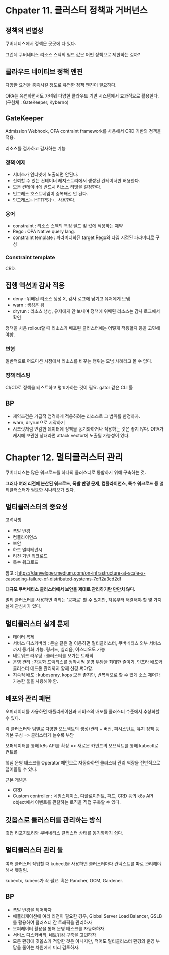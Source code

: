 # Chpater 11. 클러스터 정책과 거버넌스

## 정책의 변별성

쿠버네티스에서 정책은 곳곳에 다 있다.

그런데 쿠버네티스 리소스 스펙의 필드 값은 어떤 정책으로 제한하는 걸까?

## 클라우드 네이티브 정책 엔진

다양한 요건을 충족시킬 정도로 유연한 정책 엔진이 필요하다.

OPA는 유연하면서도 가벼워 다양한 클라우드 기반 시스템에서 효과적으로 활용한다. (구현체 : GateKeeper, Kyberno)

## GateKeeper

Admission Webhook, OPA contraint framework를 사용해서 CRD 기반의 정책을 적용.

리소스를 검사하고 감사하는 기능

### 정책 예제

- 서비스가 인터넷에 노출되면 안된다.
- 신뢰할 수 있는 컨테이너 레지스트리에서 생성된 컨테이너만 허용한다.
- 모든 컨테이너에 반드시 리소스 리밋을 설정한다.
- 인그레스 호스트네임이 중복돼선 안 된다.
- 인그레스는 HTTPSㅏㄴ 사용한다.

### 용어

- constraint : 리소스 스펙의 특정 필드 및 값에 적용하는 제약
- Rego : OPA Native query lang.
- constraint template : 파라미터화된 target Rego와 타입 지정된 파라미터로 구성

### Constraint template

CRD. 

## 집행 액션과 감사 적용

- deny : 위배된 리소스 생성 X, 감사 로그에 남기고 유저에게 보냄
- warn : 생성은 됨 
- dryrun : 리소스 생성, 유저에게 안 보내며 정책에 위배된 리소스는 감사 로그에서 확인

정책을 처음 rollout할 때 리소스가 배포된 클러스터에는 어떻게 적용할지 등을 고민해야함.

### 변형

일반적으로 어드미션 시점에서 리소스를 바꾸는 행위는 모범 사례라고 볼 수 없다.

### 정책 테스팅

CI/CD로 정책을 테스트하고 평ㅎ가하는 것이 필요. gator 같은 CLI 툴

## BP
- 제약조건은 가급적 엄격하게 적용하려는 리소스로 그 범위를 한정하자.
- warn, dryrun으로 시작하기
- 시크릿처럼 민감한 데이터에 정책을 동기화하거나 적용하는 것은 좋지 않다. OPA가 캐시에 보관한 상태라면 attack vector에 노출될 가능성이 있다.

# Chapter 12. 멀티클러스터 관리

쿠버네티스는 많은 워크로드를 하나의 클러스터로 통합하기 위해 구축하는 것.

**그러나 여러 리전에 분산된 워크로드, 폭발 반경 문제, 컴플라이언스, 특수 워크로드 등** 멀티클러스터가 필요한 시나리오가 있다.

## 멀티클러스터의 중요성

고려사항
- 폭발 반경
- 컴플라이언스
- 보안
- 하드 멀티테넌시
- 리전 기반 워크로드
- 특수 워크로드

참고 : https://danveloper.medium.com/on-infrastructure-at-scale-a-cascading-failure-of-distributed-systems-7cff2a3cd2df

**대규모 쿠버네티스 클러스터에서 보안을 제대로 관리하기란 만만치 않다.**

멀티 클러스터를 사용하면 격리는 '공짜로' 할 수 있지만, 처음부터 해결해야 할 몇 가지 설계 관심사가 있다.

## 멀티클러스터 설계 문제 

- 데이터 복제
- 서비스 디스커버리 : 콘술 같은 걸 이용하면 멀티클러스터, 쿠버네티스 외부 서비스까지 동기화 가능. 링커드, 실리움, 이스티오도 가능
- 네트워크 라우팅 : 클러스터를 오가는 트래픽
- 운영 관리 : 자동화 프랙티스를 정착시켜 운영 부담을 최대한 줄이기. 인프라 배포와 클러스터 애드온 관리까지 함께 신경 써야함.
- 지속적 배포 : kubespray, kops 모든 좋지만, 반복적으로 할 수 있게 소스 제어가 가능한 툴을 사용해야 함.

## 배포와 관리 패턴

오퍼레이터를 사용하면 애플리케이션과 서비스의 배포를 클러스터 수준에서 추상화할 수 있다.

각 클러스터와 팀별로 다양한 오브젝트의 생성/관리 + 버전, 퍼시스턴트, 유지 정책 등 기본 구성 => 클러스터가 늘수록 부담

오퍼레이터를 통해 k8s API를 확장 => 새로운 카인드의 오브젝트를 통해 kubectl로 컨트롤

핵심 운영 태스크를 Operator 패턴으로 자동화하면 클러스터 관리 역량을 전반적으로 끌어올릴 수 있다.

근본 개념은
- CRD
- Custom controller : 네임스페이스, 디플로이먼트, 파드, CRD 등의 k8s API object에서 이벤트를 관찰하는 로직을 직접 구축할 수 있다.

## 깃옵스로 클러스터를 관리하는 방식

깃헙 리포지토리와 쿠버네티스 클러스터 상태를 동기화하기 쉽다.

## 멀티클러스터 관리 툴

여러 클러스터 작업할 때 kubectl을 사용하면 클러스터마다 컨텍스트를 따로 관리해야해서 헷갈림.

kubectx, kubens가 꼭 필요. 혹은 Rancher, OCM, Gardener.

## BP

- 폭발 반경을 제어하자
- 애플리케이션에 여러 리전이 필요한 경우, Global Server Load Balancer, GSLB를 활용하여 클러스터 간 트래픽을 관리하자
- 오퍼레이터 활용을 통해 운영 태스크를 자동화하자
- 서비스 디스커버리, 네트워킹 구축을 고민하자
- 모든 환경에 깃옵스가 적합한 것은 아니지만, 적어도 멀티클러스터 환경의 운영 부담을 줄이는 차원에서 미리 검토하자.
